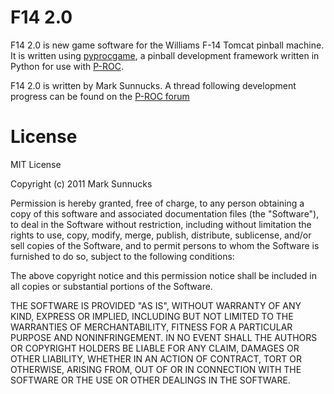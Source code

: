 # F14 2.0

F14 2.0 is new game software for the Williams F-14 Tomcat pinball machine.
It is written using [pyprocgame](http://pyprocgame.pindev.org/), a pinball development framework written in Python for use with [P-ROC](http://pinballcontrollers.com).

F14 2.0 is written by Mark Sunnucks.  A thread following development progress can be found on the [P-ROC forum](http://www.pinballcontrollers.com/forum/index.php?topic=237.0)

# License

MIT License

Copyright (c) 2011 Mark Sunnucks

Permission is hereby granted, free of charge, to any person obtaining a copy
of this software and associated documentation files (the "Software"), to deal
in the Software without restriction, including without limitation the rights
to use, copy, modify, merge, publish, distribute, sublicense, and/or sell
copies of the Software, and to permit persons to whom the Software is
furnished to do so, subject to the following conditions:

The above copyright notice and this permission notice shall be included in
all copies or substantial portions of the Software.

THE SOFTWARE IS PROVIDED "AS IS", WITHOUT WARRANTY OF ANY KIND, EXPRESS OR
IMPLIED, INCLUDING BUT NOT LIMITED TO THE WARRANTIES OF MERCHANTABILITY,
FITNESS FOR A PARTICULAR PURPOSE AND NONINFRINGEMENT. IN NO EVENT SHALL THE
AUTHORS OR COPYRIGHT HOLDERS BE LIABLE FOR ANY CLAIM, DAMAGES OR OTHER
LIABILITY, WHETHER IN AN ACTION OF CONTRACT, TORT OR OTHERWISE, ARISING FROM,
OUT OF OR IN CONNECTION WITH THE SOFTWARE OR THE USE OR OTHER DEALINGS IN
THE SOFTWARE.

